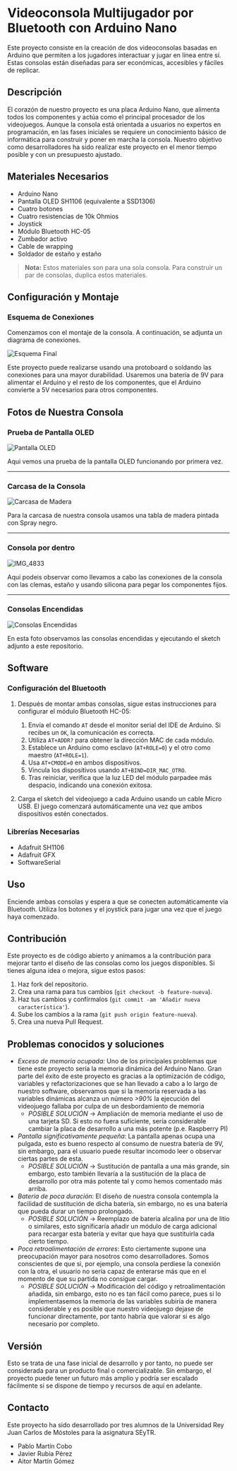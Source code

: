# Videoconsola Multijugador por Bluetooth con Arduino Nano

Este proyecto consiste en la creación de dos videoconsolas basadas en Arduino que permiten a los jugadores interactuar y jugar en línea entre sí. Estas consolas están diseñadas para ser económicas, accesibles y fáciles de replicar.

## Descripción

El corazón de nuestro proyecto es una placa Arduino Nano, que alimenta todos los componentes y actúa como el principal procesador de los videojuegos. Aunque la consola está orientada a usuarios no expertos en programación, en las fases iniciales se requiere un conocimiento básico de informática para construir y poner en marcha la consola. Nuestro objetivo como desarrolladores ha sido realizar este proyecto en el menor tiempo posible y con un presupuesto ajustado.

## Materiales Necesarios

- Arduino Nano
- Pantalla OLED SH1106 (equivalente a SSD1306)
- Cuatro botones
- Cuatro resistencias de 10k Ohmios
- Joystick
- Módulo Bluetooth HC-05
- Zumbador activo
- Cable de wrapping
- Soldador de estaño y estaño

> **Nota:** Estos materiales son para una sola consola. Para construir un par de consolas, duplica estos materiales.

## Configuración y Montaje

### Esquema de Conexiones

Comenzamos con el montaje de la consola. A continuación, se adjunta un diagrama de conexiones.

![Esquema Final](https://github.com/pabloMartinGit/SEyTR_GII-G13-Consola_Arduino/assets/48807058/955f667d-6f7f-4055-a114-51614a3d26b5)

Este proyecto puede realizarse usando una protoboard o soldando las conexiones para una mayor durabilidad. Usaremos una batería de 9V para alimentar el Arduino y el resto de los componentes, que el Arduino convierte a 5V necesarios para otros componentes.

## Fotos de Nuestra Consola

### Prueba de Pantalla OLED

![Pantalla OLED](https://github.com/pabloMartinGit/SEyTR_GII-G13-Consola_Arduino/assets/48807058/85b2bf15-1c1e-4347-8c37-cb7489d68b25)

Aqui vemos una prueba de la pantalla OLED funcionando por primera vez.

---

### Carcasa de la Consola

![Carcasa de Madera](https://github.com/pabloMartinGit/SEyTR_GII-G13-Consola_Arduino/assets/48807058/29995c15-8fe0-499c-a443-fd8e739910df)

Para la carcasa de nuestra consola usamos una tabla de madera pintada con Spray negro.

---

### Consola por dentro

![IMG_4833](https://github.com/pabloMartinGit/SEyTR_GII-G13-Consola_Arduino/assets/48807058/b7da499e-93fb-415e-b586-e347244823b7)

Aqui podeis observar como llevamos a cabo las conexiones de la consola con las clemas, estaño y usando silicona para pegar los componentes fijos.

---

### Consolas Encendidas

![Consolas Encendidas](https://github.com/pabloMartinGit/SEyTR_GII-G13-Consola_Arduino/assets/48807058/50f2eaac-1c07-491b-9f71-33cf719852ed)

En esta foto observamos las consolas encendidas y ejecutando el sketch adjunto a este repositorio.

## Software

### Configuración del Bluetooth

1. Después de montar ambas consolas, sigue estas instrucciones para configurar el módulo Bluetooth HC-05:
    1. Envía el comando `AT` desde el monitor serial del IDE de Arduino. Si recibes un `OK`, la comunicación es correcta.
    2. Utiliza `AT+ADDR?` para obtener la dirección MAC de cada módulo.
    3. Establece un Arduino como esclavo (`AT+ROLE=0`) y el otro como maestro (`AT+ROLE=1`).
    4. Usa `AT+CMODE=0` en ambos dispositivos.
    5. Vincula los dispositivos usando `AT+BIND=DIR_MAC_OTRO`.
    6. Tras reiniciar, verifica que la luz LED del módulo parpadee más despacio, indicando una conexión exitosa.

2. Carga el sketch del videojuego a cada Arduino usando un cable Micro USB. El juego comenzará automáticamente una vez que ambos dispositivos estén conectados.

### Librerías Necesarias

- Adafruit SH1106
- Adafruit GFX
- SoftwareSerial

## Uso

Enciende ambas consolas y espera a que se conecten automáticamente vía Bluetooth. Utiliza los botones y el joystick para jugar una vez que el juego haya comenzado.

## Contribución

Este proyecto es de código abierto y animamos a la contribución para mejorar tanto el diseño de las consolas como los juegos disponibles. Si tienes alguna idea o mejora, sigue estos pasos:

1. Haz fork del repositorio.
2. Crea una rama para tus cambios (`git checkout -b feature-nueva`).
3. Haz tus cambios y confírmalos (`git commit -am 'Añadir nueva característica'`).
4. Sube los cambios a la rama (`git push origin feature-nueva`).
5. Crea una nueva Pull Request.

## Problemas conocidos y soluciones

* *Exceso de memoria ocupada:* Uno de los principales problemas que tiene este proyecto sería la memoria dinámica del Arduino Nano. Gran parte del éxito de este proyecto es gracias a la optimización de código, variables y refactorizaciones que se han llevado a cabo a lo largo de nuestro software, observamos que si la memoria reservada a las variables dinámicas alcanza un número *>90%* la ejecución del videojuego fallaba por culpa de un desbordamiento de memoria
    * *POSIBLE SOLUCIÓN* -> Ampliación de memoria mediante el uso de una tarjeta SD. Si esto no fuera suficiente, sería considerable cambiar la placa de desarrollo a una más potente (p.e. Raspberry PI)
* *Pantalla significativamente pequeña*: La pantalla apenas ocupa una pulgada, esto es bueno respecto al consumo de nuestra batería de 9V, sin embargo, para el usuario puede resultar incomodo leer o observar ciertas partes de esta.
    * *POSIBLE SOLUCIÓN* -> Sustitución de pantalla a una más grande, sin embargo, esto también llevaría a la sustitución de la placa de desarrollo por otra más potente tal y como hemos comentado más arriba.
* *Bateria de poca duración*: El diseño de nuestra consola contempla la facilidad de sustitución de dicha batería, sin embargo, no es una batería que pueda durar un tiempo prolongado.
    * *POSIBLE SOLUCIÓN* -> Reemplazo de bateria alcalina por una de litio o similares, esto significaría añadir un módulo de carga adicional para recargar esta batería y evitar que haya que sustituirla cada cierto tiempo.
* *Poca retroalimentación de errores*: Esto ciertamente supone una preocupación mayor para nosotros como desarrolladores. Somos conscientes de que si, por ejemplo, una consola perdiese la conexión con la otra, el usuario no sería capaz de enterarse más que en el momento de que su partida no consigue cargar.
    * *POSIBLE SOLUCIÓN* -> Modificación del código y retroalimentación añadida, sin embargo, esto no es tan fácil como parece, pues si lo implementasemos la memoria de las variables subiría de manera considerable y es posible que nuestro videojuego dejase de funcionar directamente, por tanto habría que valorar si es algo necesario por completo.

## Versión

Esto se trata de una fase inicial de desarrollo y por tanto, no puede ser considerada para un producto final o comercializable. Sin embargo, el proyecto puede tener un futuro más amplio y podría ser escalado fácilmente si se dispone de tiempo y recursos de aquí en adelante.

## Contacto

Este proyecto ha sido desarrollado por tres alumnos de la Universidad Rey Juan Carlos de Móstoles para la asignatura SEyTR.

- Pablo Martín Cobo
- Javier Rubia Pérez
- Aitor Martín Gómez
